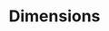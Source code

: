 ---
layout: default
bigquery: https://console.cloud.google.com/bigquery?p=covid-19-dimensions-ai&page=table&d=data&t=publications
contributors: Digital Science, https://www.digital-science.com/
cost: Free for personal, non-commercial use.
description: Dimensions contains more than 100 million publications, ranging from
  articles published in scholarly journals, books and book chapters, to preprints
  and conference proceedings. All publications are contextualized with linked data
  sets, funding, publications, patents, clinical trials, and policy documents. You
  can also view associated categories, funders, institutions, and researcher profiles.
documentation: https://docs.dimensions.ai/bigquery/index.html
last_edit: Mon, 04 Apr 2022 19:04:00 GMT
location: https://www.dimensions.ai/products/free/
maintained_by: Digital Science, https://www.digital-science.com/
schema_fields: '[''name'', ''associated_publication_doi'', ''relationships'', ''citations'',
  ''category_hra'', ''family_count'', ''proceedings_title'', ''assignee_orgs'', ''email_address'',
  ''issue'', ''grant_number'', ''phase'', ''category_hrcs_hc'', ''ipcr'', ''research_org_city_names'',
  ''investigators'', ''funder_org_cities'', ''original_assignee_orgs'', ''funding_amount'',
  ''jurisdiction'', ''license'', ''linkout'', ''granted_date'', ''links'', ''funder_org_acronyms'',
  ''research_org_cities'', ''kind'', ''id'', ''associated_publication_pmid'', ''funding_gbp'',
  ''supporting_grant_ids'', ''application_number'', ''funding_cny'', ''category_uoa'',
  ''year'', ''arxiv_id'', ''citations_count'', ''funding_currency'', ''isbn'', ''date_modified'',
  ''original_assignee_countries'', ''category_icrp_ct'', ''date_online'', ''associated_publication_arxiv_id'',
  ''address'', ''category_icrp_cso'', ''current_assignee'', ''end_date'', ''end_year'',
  ''date_inserted'', ''current_assignee_countries'', ''funding_usd'', ''funder_org_countries'',
  ''interventions'', ''date_imported_gbq'', ''labels'', ''mesh_headings'', ''original_abstract'',
  ''expiration_date'', ''type'', ''registry'', ''altmetrics'', ''family_id'', ''created_date'',
  ''funding_details'', ''research_orgs'', ''repository_url'', ''date'', ''description'',
  ''category_hrcs_rac'', ''wikipedia_url'', ''editors'', ''research_org_countries'',
  ''research_org_state_codes'', ''concepts'', ''date_print'', ''subtitles'', ''granted_year'',
  ''publication_ids'', ''expiration_year'', ''date_normal'', ''legal_status'', ''acronyms'',
  ''filing_date'', ''foa_number'', ''source_id'', ''associated_publication_id'', ''aliases'',
  ''journal_lists'', ''title'', ''filing_year'', ''active_years'', ''publisher'',
  ''category_for'', ''category_sdg'', ''citation_string'', ''publication_date'', ''start_date'',
  ''cited_by_ids'', ''book_title'', ''original_title'', ''funding_nzd'', ''category_bra'',
  ''journal'', ''assignee_countries'', ''language'', ''embargo_date'', ''funding_jpy'',
  ''resulting_publication_doi'', ''funder_org_state_codes'', ''brief_title'', ''inventor_names'',
  ''priority_year'', ''organisation_details'', ''authors'', ''pages'', ''funding_aud'',
  ''book_series_title'', ''abstract'', ''repository_name'', ''clinical_trial_ids'',
  ''filing_status'', ''publication_year'', ''associated_grant_ids'', ''research_org_country_names'',
  ''acronym'', ''established'', ''funding_eur'', ''open_access_categories_v2'', ''patent_ids'',
  ''funder_orgs'', ''reference_ids'', ''pmcid'', ''funding_cad'', ''status'', ''repository_id'',
  ''types'', ''gender'', ''pmid'', ''open_access_categories'', ''conference'', ''categories'',
  ''funder_countries'', ''current_assignee_orgs'', ''doi'', ''priority_date'', ''conditions'',
  ''eisbn'', ''legal_events'', ''metrics'', ''volume'', ''funder_org'', ''category_rcdc'',
  ''acknowledgements'', ''researcher_ids'', ''research_org_state_names'', ''parent_id'',
  ''mesh_terms'', ''funding_chf'', ''family_members_ids'', ''cpc'', ''start_year'',
  ''external_ids'', ''resulting_publication_ids'', ''original_assignee'']'
shortname: dimensions
tags:
- scholarly literature
- patents
- funding
- clinical trials
- academic profiles
terms_of_use: 'Use of both the Dimensions COVID-19 dataset and full Dimensions dataset
  are subject to the Dimensions Terms of use: https://www.dimensions.ai/policies-terms-legal '
title: Dimensions
uuid: dcff88bd-fe6b-4fdb-8159-809bf9d7bc1c
---